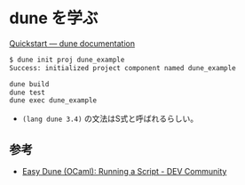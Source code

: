 # dune を学ぶ

[Quickstart — dune documentation](https://dune.readthedocs.io/en/latest/quick-start.html)

```bash
$ dune init proj dune_example
Success: initialized project component named dune_example
```

```bash
dune build
dune test
dune exec dune_example
```

- `(lang dune 3.4)` の文法はS式と呼ばれるらしい。

## 参考

- [Easy Dune (OCaml): Running a Script - DEV Community](https://dev.to/pckilgore/unofficial-dune-ocaml-how-to-running-a-script-2fgh)
